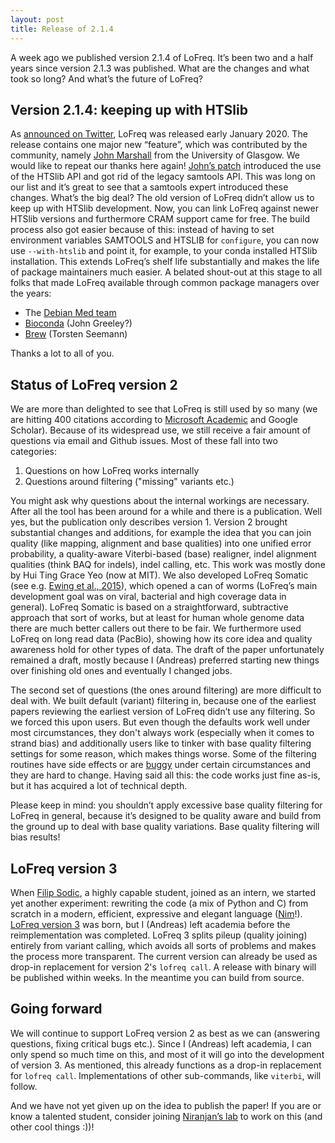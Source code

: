 ```yaml
---
layout: post
title: Release of 2.1.4
---
```


A week ago we published version 2.1.4 of LoFreq. It’s been two and a half years since version 2.1.3 was published. What are the changes and what took so long? And what’s the future of LoFreq?

## Version 2.1.4: keeping up with HTSlib

As [announced on Twitter](https://twitter.com/me_myself_andY/status/1213493490853634049), LoFreq was released early January 2020. The release contains one major new “feature”, which was contributed by the community, namely [John Marshall](https://github.com/jmarshall) from the University of Glasgow. We would like to repeat our thanks here again! [John’s patch](https://github.com/CSB5/lofreq/pull/86) introduced the use of the HTSlib API and got rid of the legacy samtools API. This was long on our list and it’s great to see that a samtools expert introduced these changes. What’s the big deal? The old version of LoFreq didn’t allow us to keep up with HTSlib development. Now, you can link LoFreq against newer HTSlib versions and furthermore CRAM support came for free. The build process also got easier because of this: instead of having to set environment variables SAMTOOLS and HTSLIB for `configure`, you can now use `--with-htslib` and point it, for example, to your conda installed HTSlib installation. This extends LoFreq’s shelf life substantially and makes the life of package maintainers much easier. A belated shout-out at this stage to all folks that made LoFreq available through common package managers over the years:

- The [Debian Med team](https://wiki.debian.org/DebianMed)
- [Bioconda](https://bioconda.github.io/) (John Greeley?)
- [Brew](https://brew.sh/) (Torsten Seemann)

Thanks a lot to all of you.

## Status of LoFreq version 2

We are more than delighted to see that LoFreq is still used by so many (we are hitting 400 citations according to [Microsoft Academic](https://academic.microsoft.com/paper/1964807436/) and Google Scholar). Because of its widespread use, we still receive a fair amount of questions via email and Github issues. Most of these fall into two categories:

1. Questions on how LoFreq works internally
1. Questions around filtering ("missing" variants etc.)

You might ask why questions about the internal workings are necessary. After all the tool has been around for a while and there is a publication. Well yes, but the publication only describes version 1. Version 2 brought substantial changes and additions, for example
the idea that you can join quality (like mapping, alignment and base qualities) into one unified error probability,
a quality-aware Viterbi-based (base) realigner, indel alignment qualities (think BAQ for indels), indel calling, etc. This work was mostly done by Hui Ting Grace Yeo (now at MIT).
We also developed LoFreq Somatic (see e.g. [Ewing et al., 2015](https://www.nature.com/articles/nmeth.3407)), which opened a can of worms (LoFreq’s main development goal was on viral, bacterial and high coverage data in general). LoFreq Somatic is based on a straightforward, subtractive approach that sort of works, but at least for human whole genome data there are much better callers out there to be fair.
We furthermore used LoFreq on long read data (PacBio), showing how its core idea and quality awareness hold for other types of data. The draft of the paper unfortunately remained a draft, mostly because I (Andreas) preferred starting new things over finishing old ones and eventually I changed jobs.

The second set of questions (the ones around filtering) are more difficult to deal with. We built default (variant) filtering in, because one of the earliest papers reviewing the earliest version of LoFreq didn’t use any filtering. So we forced this upon users. But even though the defaults work well under most circumstances, they don't always work (especially when it comes to strand bias) and additionally users like to tinker with base quality filtering settings for some reason, which makes things worse. Some of the filtering routines have side effects or are [buggy](https://github.com/CSB5/lofreq/issues/80) under certain circumstances and they are hard to change. Having said all this: the code works just fine as-is, but it has acquired a lot of technical depth.

Please keep in mind: you shouldn’t apply excessive base quality filtering for LoFreq in general, because it’s designed to be quality aware and build from the ground up to deal with base quality variations. Base quality filtering will bias results!

## LoFreq version 3

When [Filip Sodic](https://github.com/sodic), a highly capable student, joined as an intern, we started yet another experiment: rewriting the code  (a mix of Python and C) from scratch in a modern, efficient, expressive and elegant language ([Nim](https://nim-lang.org/)!). [LoFreq version 3](https://github.com/andreas-wilm/lofreq3) was born, but I (Andreas) left academia before the reimplementation was completed. LoFreq 3 splits pileup (quality joining) entirely from variant calling, which avoids all sorts of problems and makes the process more transparent. The current version can already be used as drop-in replacement for version 2's `lofreq call`. A release with binary will be published within weeks. In the meantime you can build from source.

##  Going forward

We will continue to support LoFreq version 2 as best as we can (answering questions, fixing critical bugs etc.). Since I (Andreas) left academia, I can only spend so much time on this, and most of it will go into the development of version 3. As mentioned, this already functions as a drop-in replacement for `lofreq call`. Implementations of other sub-commands, like `viterbi`, will follow.

And we have not yet given up on the idea to publish the paper! If you are or know a talented student, consider joining [Niranjan’s lab](http://csb5.github.io/) to work on this (and other cool things :))!
